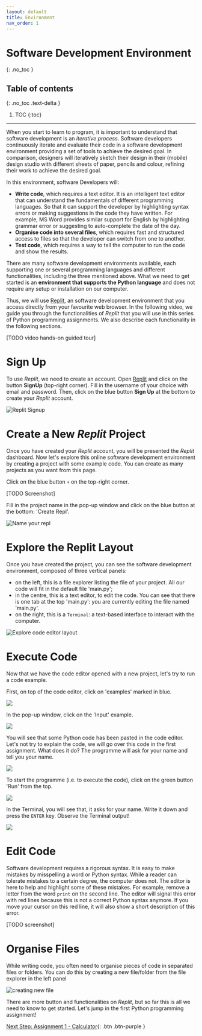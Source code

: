 ```yaml
---
layout: default
title: Environment
nav_order: 1
---
```


# Software Development Environment
{: .no_toc }

## Table of contents
{: .no_toc .text-delta }

1. TOC
{:toc}
---

When you start to learn to program, it is important to understand that software development is an _iterative process_. Software developers continuously iterate and evaluate their code in a software development environment providing a set of tools to achieve the desired goal. In comparison, designers will iteratively sketch their design in their (mobile) design studio with different sheets of paper, pencils and colour, refining their work to achieve the desired goal.

In this environment, software Developers will:

- **Write code**, which requires a text editor. It is an intelligent text editor that can understand the fundamentals of different programming languages. So that it can support the developer by highlighting syntax errors or making suggestions in the code they have written. For example, MS Word provides similar support for English by highlighting grammar error or suggesting to auto-complete the date of the day.
- **Organise code into several files**, which requires fast and structured access to files so that the developer can switch from one to another.
- **Test code**, which requires a way to tell the computer to run the code and show the results.

There are many software development environments available, each supporting one or several programming languages and different functionalities, including the three mentioned above. What we need to get started is an **environment that supports the Python language** and does not require any setup or installation on our computer.

Thus, we will use [Replit](https://repl.it), an software development environment that you access directly from your favourite web browser. In the following video, we guide you through the functionalities of _Replit_ that you will use in this series of Python programming assignments. We also describe each functionality in the following sections.

[TODO video hands-on guided tour]

# Sign Up

To use _Replit_, we need to create an account. Open [Replit](https://repl.it) and click on the button **SignUp** (top-right corner). Fill in the username of your choice with email and password. Then, click on the blue button **Sign Up** at the bottom to create your _Replit_ account.

![Replit Signup](assets/images/ide_signup.png)

# Create a New _Replit_ Project

Once you have created your _Replit_ account, you will be presented the _Replit_ dashboard. Now let's explore this online software development environment by creating a project with some example code. You can create as many projects as you want from this page.

Click on the blue button `+` on the top-right corner.

[TODO Screenshot]

Fill in the project name in the pop-up window and click on the blue button at the bottom: 'Create Repl'.

![Name your repl](assets/images/fill_in_repl_name.png)

# Explore the Replit Layout

Once you have created the project, you can see the software development environment, composed of three vertical panels:

* on the left, this is a file explorer listing the file of your project. All our code will fit in the default file 'main.py';
* in the centre, this is a text editor, to edit the code. You can see that there is one tab at the top 'main.py': you are currently editing the file named 'main.py'.
* on the right, this is a `Terminal`: a text-based interface to interact with the computer.

![Explore code editor layout](assets/images/explore_repl_layout.png)

# Execute Code

Now that we have the code editor opened with a new project, let's try to run a code example.

First, on top of the code editor, click on 'examples' marked in blue.

![](assets/images/run_example_1.png)

In the pop-up window, click on the 'Input' example.

![](assets/images/run_example_2.png)

You will see that some Python code has been pasted in the code editor. Let's not try to explain the code, we will go over this code in the first assignment. What does it do? The programme will ask for your name and tell you your name.

![](assets/images/run_example_3.png)

To start the programme (i.e. to execute the code), click on the green button 'Run' from the top.

![](assets/images/run_example_4.png)

In the Terminal, you will see that, it asks for your name. Write it down and press the `ENTER` key. Observe the Terminal output!

![](assets/images/run_example_5.png)

# Edit Code

Software development requires a rigorous syntax. It is easy to make mistakes by misspelling a word or Python syntax. While a reader can tolerate mistakes to a certain degree, the computer does not. The editor is here to help and highlight some of these mistakes. For example, remove a letter from the word `print` on the second line. The editor will signal this error with red lines because this is not a correct Python syntax anymore. If you move your cursor on this red line, it will also show a short description of this error.

[TODO screenshot]

# Organise Files

While writing code, you often need to organise pieces of code in separated files or folders. You can do this by creating a new file/folder from the file explorer in the left panel

![creating new file](assets/images/create_new_file.png)

There are more button and functionalities on _Replit_, but so far this is all we need to know to get started. Let's jump in the first Python programming assignment!

[Next Step: Assignment 1 - Calculator]({{site.baseurl}}/assignments/01-calculator){: .btn .btn-purple }
